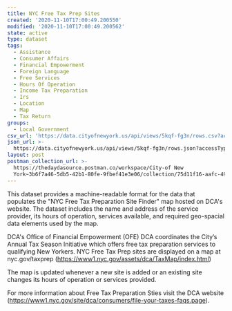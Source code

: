 ```yaml
---
title: NYC Free Tax Prep Sites
created: '2020-11-10T17:00:49.200550'
modified: '2020-11-10T17:00:49.200562'
state: active
type: dataset
tags:
  - Assistance
  - Consumer Affairs
  - Financial Empowerment
  - Foreign Language
  - Free Services
  - Hours Of Operation
  - Income Tax Preparation
  - Irs
  - Location
  - Map
  - Tax Return
groups:
  - Local Government
csv_url: 'https://data.cityofnewyork.us/api/views/5kqf-fg3n/rows.csv?accessType=DOWNLOAD'
json_url: >-
  https://data.cityofnewyork.us/api/views/5kqf-fg3n/rows.json?accessType=DOWNLOAD
layout: post
postman_collection_url: >-
  https://thedaydasource.postman.co/workspace/City-of New
  York~3b6f7a46-5db5-42b1-80fe-9fbef41e3e06/collection/75d11f16-aafc-49cd-89f9-f84688807c2a
---
```

This dataset provides a machine-readable format for the data that populates the "NYC Free Tax Preparation Site Finder" map hosted on DCA's website.  The dataset includes the name and address of the service provider, its hours of operation, services available, and required geo-spacial data elements used by the map.

DCA's Office of Financial Empowerment (OFE) DCA coordinates the City’s Annual Tax Season Initiative which offers free tax preparation services to qualifying New Yorkers. NYC Free Tax Prep sites are displayed on a map at nyc.gov/taxprep (https://www1.nyc.gov/assets/dca/TaxMap/index.html)

The map is updated whenever a new site is added or an existing site changes its hours of operation or services provided.

For more information about Free Tax Preparation Sties visit the DCA website (https://www1.nyc.gov/site/dca/consumers/file-your-taxes-faqs.page).

